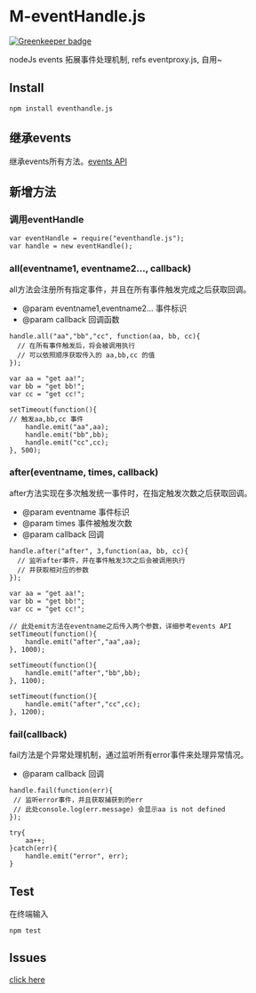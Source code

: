 # M-eventHandle.js

[![Greenkeeper badge](https://badges.greenkeeper.io/MJPiero/M-eventHandle.js.svg)](https://greenkeeper.io/)

nodeJs events 拓展事件处理机制, refs eventproxy.js, 自用~
## Install
```
npm install eventhandle.js
```
## 继承events
继承events所有方法。[events API](http://nodejs.org/api/events.html)

## 新增方法

### 调用eventHandle
```
var eventHandle = require("eventhandle.js");
var handle = new eventHandle();
```
### all(eventname1, eventname2..., callback)
all方法会注册所有指定事件，并且在所有事件触发完成之后获取回调。
- @param eventname1,eventname2...  事件标识
- @param callback  回调函数

```
handle.all("aa","bb","cc", function(aa, bb, cc){
  // 在所有事件触发后，将会被调用执行
  // 可以依照顺序获取传入的 aa,bb,cc 的值
});

var aa = "get aa!";
var bb = "get bb!";
var cc = "get cc!";

setTimeout(function(){
// 触发aa,bb,cc 事件	
	handle.emit("aa",aa);
	handle.emit("bb",bb);
	handle.emit("cc",cc);
}, 500);
```

### after(eventname, times, callback)
after方法实现在多次触发统一事件时，在指定触发次数之后获取回调。
- @param eventname  事件标识
- @param times  事件被触发次数
- @param callback  回调

```
handle.after("after", 3,function(aa, bb, cc){
  // 监听after事件，并在事件触发3次之后会被调用执行
  // 并获取相对应的参数
});

var aa = "get aa!";
var bb = "get bb!";
var cc = "get cc!";

// 此处emit方法在eventname之后传入两个参数，详细参考events API
setTimeout(function(){
	handle.emit("after","aa",aa);
}, 1000);

setTimeout(function(){
	handle.emit("after","bb",bb);
}, 1100);

setTimeout(function(){
	handle.emit("after","cc",cc);
}, 1200);
```
### fail(callback)
fail方法是个异常处理机制，通过监听所有error事件来处理异常情况。
- @param callback  回调
```
handle.fail(function(err){
 // 监听error事件，并且获取捕获到的err
 // 此处console.log(err.message) 会显示aa is not defined
});

try{
	aa++;
}catch(err){
	handle.emit("error", err);
}

```

## Test
在终端输入
```
npm test
```
## Issues
[click here](https://github.com/MJPiero/M-eventHandle.js/issues)
